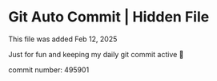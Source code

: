 # Git Auto Commit | Hidden File

This file was added Feb 12, 2025

Just for fun and keeping my daily git commit active 🤪

commit number: 495901
